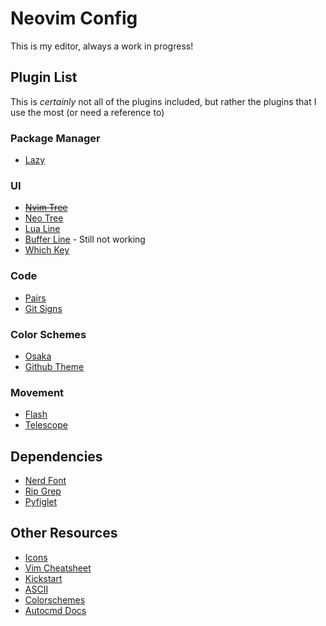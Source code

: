 # Neovim Config

This is my editor, always a work in progress!

## Plugin List

This is _certainly_ not all of the plugins included, but rather the plugins that I use the most (or need a reference to)

### Package Manager

- [Lazy](https://github.com/folke/lazy.nvim)

### UI

- ~~[Nvim Tree](https://github.com/nvim-tree/nvim-tree.lua/tree/master)~~
- [Neo Tree](https://github.com/nvim-neo-tree/neo-tree.nvim)
- [Lua Line](https://github.com/nvim-lualine/lualine.nvim)
- [Buffer Line](https://github.com/akinsho/bufferline.nvim) - Still not working
- [Which Key](https://github.com/folke/which-key.nvim)

### Code

- [Pairs](https://github.com/echasnovski/mini.pairs)
- [Git Signs](https://github.com/lewis6991/gitsigns.nvim)

### Color Schemes

- [Osaka](https://github.com/craftzdog/solarized-osaka.nvim)
- [Github Theme](https://github.com/projekt0n/github-nvim-theme)

### Movement

- [Flash](https://github.com/folke/flash.nvim)
- [Telescope](https://github.com/nvim-telescope/telescope.nvim)

## Dependencies

- [Nerd Font](https://github.com/nvim-neo-tree/neo-tree.nvim)
- [Rip Grep](https://github.com/BurntSushi/ripgrep)
- [Pyfiglet](https://pypi.org/project/pyfiglet/)

## Other Resources

- [Icons](https://www.nerdfonts.com/cheat-sheet)
- [Vim Cheatsheet](https://vim.rtorr.com/)
- [Kickstart](https://github.com/nvim-lua/kickstart.nvim/tree/master)
- [ASCII](https://github.com/MaximilianLloyd/ascii.nvim/blob/master/lua/ascii/text/neovim.lua)
- [Colorschemes](https://vimcolorschemes.com/dark/)
- [Autocmd Docs](https://vimdoc.sourceforge.net/htmldoc/autocmd.html)
